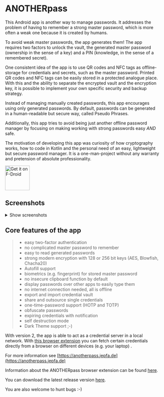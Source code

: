 # ANOTHERpass

This Android app is another way to manage passwords. It addresses the problem of having to remember a strong master password, which is more often a weak one because it is created by humans.

To avoid weak master passwords, the app generates them! The app requires two factors to unlock the vault, the generated master password (ownership in the sense of a key) and a PIN (knowledge, in the sense of a remembered secret).

One consistent idea of the app is to use QR codes and NFC tags as offline-storage for credentials and secrets, such as the master password. Printed QR codes and NFC tags can be easily stored in a protected analogue place. With this and the ability to separate the encrypted vault and the encryption key, it is possible to implement your own specific security and backup strategy.

Instead of managing manually created passwords, this app encourages using only generated passwords. By default, passwords can be generated in a human-readable but secure way, called Pseudo Phrases. 

Additionally, this app tries to avoid being just another offline password manager by focusing on making working with strong passwords easy *AND* safe.

The motivation of developing this app was curiosity of how cryptography works, how to code in Kotlin and the personal need of an easy, lightweight but secure password manager. It is a one-man-project without any warranty and pretension of absolute professionality.

[<img src="https://fdroid.gitlab.io/artwork/badge/get-it-on.png"
     alt="Get it on F-Droid"
     height="80">](https://f-droid.org/packages/de.jepfa.yapm/)


## Screenshots
<details>
<summary>Show screenshots</summary>

![](metadata/en-US/images/phoneScreenshots/1.png)
![](metadata/en-US/images/phoneScreenshots/3.png)
![](metadata/en-US/images/phoneScreenshots/4.png)
![](metadata/en-US/images/phoneScreenshots/5.png)
![](metadata/en-US/images/phoneScreenshots/6.png)
![](metadata/en-US/images/phoneScreenshots/7.png)

Dark theme:
![](metadata/en-US/images/phoneScreenshots/A.png)
![](metadata/en-US/images/phoneScreenshots/B.png)
![](metadata/en-US/images/phoneScreenshots/C.png)
![](metadata/en-US/images/phoneScreenshots/D.png)

</details>

## Core features of the app

>* easy two-factor authentication
>* no complicated master password to remember
>* easy to read generated passwords
>* strong modern encryption with 128 or 256 bit keys (AES, Blowfish, Chacha20)
>* Autofill support
>* biometrics (e.g. fingerprint) for stored master password
>* no insecure clipboard function by default
>* display passwords over other apps to easily type them
>* no internet connection needed, all is offline
>* export and import credential vault
>* share and outsource single credentials
>* one-time-password support (HOTP and TOTP)
>* obfuscate passwords
>* expiring credentials with notification
>* self destruction mode
>* Dark Theme support ;-)


With version 2, the app is able to act as a credential server in a local network. With [this browser extension](https://github.com/jenspfahl/anotherpass-browserextension) you can fetch certain credentials directly from a browser on different devices (e.g. your laptop) .

For more information see [https://anotherpass.jepfa.de](https://anotherpass.jepfa.de)

Information about the ANOTHERpass browser extension can be found [here](https://anotherpass.jepfa.de/extension/).

You can download the latest release version [here](https://anotherpass.jepfa.de/download/).

You are also welcome to hunt bugs :-)

